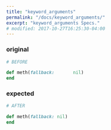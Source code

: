 ```yaml
---
title: "keyword_arguments"
permalink: "/docs/keyword_arguments/"
excerpt: "keyword_arguments Specs."
# modified: 2017-10-27T16:25:30-04:00
---
```

### original
```ruby
# BEFORE

def meth(fallback:       nil)
end

```
### expected
```ruby
# AFTER

def meth(fallback: nil)
end
```
